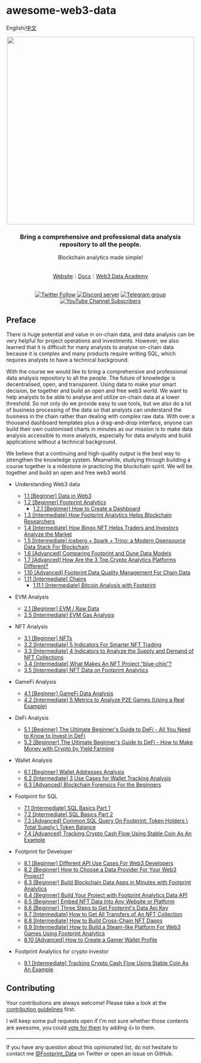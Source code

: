 # awesome-web3-data

English/[中文](https://github.com/footprintanalytics/awesome-web3/blob/main/README-CN.md)

<div align="center">
  <div align=center><img src="https://statichk.footprint.network/img_nav_logo_v5.svg" width=" 500 "></div>
  <h3 align="center">
    Bring a comprehensive and professional data analysis repository to all the people.
  </h3>
  <p>Blockchain analytics made simple!</p>
  <br />
 <a href="https://www.footprint.network/">Website</a>｜<a href="https://docs.footprint.network/docs">Docs</a>｜<a href="https://www.footprint.network/news/academy">Web3 Data Academy </a>
  <p>
    <br />
    <a href="https://twitter.com/Footprint_Data"><img alt="Twitter Follow" src="https://img.shields.io/twitter/follow/Footprint_Data?label=Follow"></a>
    <a href="https://discord.gg/3HYaR6USM7"><img src="https://img.shields.io/discord/864829036294307881?color=5865F2&logo=discord&logoColor=white&label=discord" alt="Discord server" /></a>
    <a href="https://t.me/joinchat/4-ocuURAr2thODFh"><img src="https://img.shields.io/badge/telegram-blue?color=blue&logo=telegram&logoColor=white" alt="Telegram group" /></a>
    <a href="https://www.youtube.com/c/FootprintAnalytics"><img alt="YouTube Channel Subscribers" src="https://img.shields.io/youtube/channel/subscribers/UCKwZbKyuhWveetGhZcNtSTg?style=social"></a>
  </p>
</div>


## Preface

There is huge potential and value in on-chain data, and data analysis can be very helpful for project operations and investments. However, we also learned that it is difficult for many analysts to analyse on-chain data because it is complex and many products require writing SQL, which requires analysts to have a technical background. 

With the course we would like to bring a comprehensive and professional data analysis repository to all the people. The future of knowledge is decentralised, open, and transparent. Using data to make your smart decision, be together and build an open and free web3 world. We want to help analysts to be able to analyse and utilize on-chain data at a lower threshold. So not only do we provide easy to use tools, but we also do a lot of business processing of the data so that analysts can understand the business in the chain rather than dealing with complex raw data. With over a thousand dashboard templates plus a drag-and-drop interface, anyone can build their own customised charts in minutes as our mission is to make data analysis accessible to more analysts, especially for data analysts and build applications without a technical background.

We believe that a continuing and high-quality output is the best way to strengthen the knowledge system. Meanwhile, studying through building a course together is a milestone in practicing the blockchain spirit. We will be together and build an open and free web3 world.

- Understanding Web3 data
    - [1.1 [Beginner] Data in Web3](https://www.footprint.network/article/1-1-data-in-web3-TB7aPlAi)
    - [1.2 [Beginner] Footprint Analytics](https://www.footprint.network/article/1-2-footprint-analytics-kvLDOmUv)
      - [1.2.1 [Beginner] How to Create a Dashboard](https://www.footprint.network/article/1-2-1-beginner-how-to-create-a-dashboard-8yfahYW4)
    - [1.3 [Intermediate] How Footprint Analytics Helps Blockchain Researchers](https://www.footprint.network/article/7-4-how-footprint-analytics-helps-blockchain-researchers-XzFCDoUe)
    - [1.4 [Intermediate] How Bingo NFT Helps Traders and Investors Analyze the Market](https://www.footprint.network/article/7-5-how-bingo-nft-helps-traders-and-investors-analyze-the-market-2WhSy3Vu)
    - [1.5 [Intermediate] Iceberg + Spark + Trino: a Modern Opensource Data Stack For Blockchain](https://www.footprint.network/article/7-1-iceberg-spark-trino-a-modern-opensource-data-stack-for-blockchain-fp-HGZpPm3D)
    - [1.6 [Advanced] Comparing Footprint and Dune Data Models](https://www.footprint.network/article/7-2-comparing-footprint-and-dune-data-models-fp-xpquq6RZ)
    - [1.7 [Advanced] How Are the 3 Top Crypto Analytics Platforms Different?](https://www.footprint.network/article/7-3-how-are-the-3-top-crypto-analytics-platforms-different-Aucc4Pab)
    - [1.10 [Advanced] Footprint Data Quality Management For Chain Data](https://www.footprint.network/article/1-10-advanced-footprint-data-quality-management-for-chain-data-fp-kOIqkvAM)
    - [1.11 [Intermediate] Chains](https://www.footprint.network/article/1-11-intermediate-chains-fp-OiJcsyFM)
      - [1.11.1 [Intermediate] Bitcoin Analysis with Footprint](https://www.footprint.network/article/1-11-1-intermediate-bitcoin-analysis-with-footprint-GoQqcFt5)
  
- EVM Analysis
    - [2.1 [Beginner] EVM / Raw Data](https://www.footprint.network/article/2-1-beginner-evm-raw-data-9GyCWvNs)
    - [2.5 [Intermediate] EVM Gas Analysis](https://www.footprint.network/article/2-5-evm-gas-analysis-tr6lTr5i)
- NFT Analysis
    - [3.1 [Beginner] NFTs](https://www.footprint.network/article/3-1-beginner-nfts-f3YtLx3P)
    - [3.2 [Intermediate] 5 Indicators For Smarter NFT Trading](https://www.footprint.network/article/3-2-intermediate-5-indicators-for-smarter-nft-trading-fp-ASzLMHlf)
    - [3.3 [Intermediate] 4 Indicators to Analyze the Supply and Demand of NFT Collections](https://www.footprint.network/article/4-indicators-to-analyze-the-supply-and-demand-of-nft-collections-YpCRDpIH)
    - [3.4 [Intermediate] What Makes An NFT Project “blue-chip”?](https://www.footprint.network/article/3-6-what-makes-an-nft-project-blue-chip-CsNciXZy)
    - [3.5 [Intermediate] NFT Data on Footprint Analytics](https://www.footprint.network/article/3-5-intermediate-nft-data-on-footprint-analytics-fp-jqikMf2a)
    
- GameFi Analysis
    - [4.1 [Beginner] GameFi Data Analysis](https://www.footprint.network/article/4-1-gamefi-data-analysis-fp-tdR0TWvk)
    - [4.2 [Intermediate] 5 Metrics to Analyze P2E Games (Using a Real Example)](https://www.footprint.network/article/4-2-intermediate-5-metrics-to-analyze-p2e-games-using-a-real-example-j34ZHmpy)
   
- DeFi Analysis
    - [5.1 [Beginner] The Ultimate Beginner's Guide to DeFi - All You Need to Know to Invest in DeFi ](https://www.footprint.network/article/5-1-beginner-the-ultimate-beginner-s-guide-to-defi-all-you-need-to-know-to-invest-in-defi-fp-8Ou3iK6Q)
    - [5.2 [Beginner] The Ultimate Beginner's Guide to DeFi - How to Make Money with Crypto by Yield Farming](https://www.footprint.network/article/5-2-beginner-the-ultimate-beginner-s-guide-to-defi-how-to-make-money-with-crypto-by-yield-farming-KM0t1g6d)
   
- Wallet Analysis
    - [6.1 [Beginner] Wallet Addresses Analysis](https://www.footprint.network/article/4-1-wallet-addresses-analysis-fp-xvdIKGzc)
    - [6.2 [Intermediate] 3 Use Cases for Wallet Tracking Analysis](https://www.footprint.network/article/6-2-intermediate-3-use-cases-for-wallet-tracking-analysis-5e6LP3r6)
    - [6.3 [Advanced] Blockchain Forensics For the Beginners](https://www.footprint.network/article/6-3-advanced-blockchain-forensics-for-the-beginners-rx0faKOU)
- Footprint for SQL
    - [7.1 [Intermediate] SQL Basics Part 1](https://www.footprint.network/article/7-1-intermediate-sql-basics-part-1-fp-Roxp1Iez)
    - [7.2 [Intermediate] SQL Basics Part 2](https://www.footprint.network/article/7-2-intermediate-sql-basics-part-2-fp-KQTp6B8o)
    - [7.3 [Advanced] Common SQL Query On Footprint: Token Holders \ Total Supply \ Token Balance](https://www.footprint.network/article/7-3-advanced-common-sql-query-on-footprint-token-holders-total-supply-token-balance-fp-x6skgDoP)
    - [7.4 [Advanced] Tracking Crypto Cash Flow Using Stable Coin As An Example](https://www.footprint.network/article/7-4-advanced-tracking-crypto-cash-flow-using-stable-coin-as-an-example-zlWF4MEX)
    
- Footprint for Developer
    - [8.1 [Beginner] Different API Use Cases For Web3 Developers](https://www.footprint.network/article/6-3-different-api-use-cases-for-web3-developers-cnPuEMRk)
    - [8.2 [Beginner] How to Choose a Data Provider For Your Web3 Project?](https://www.footprint.network/article/6-4-how-to-choose-a-data-provider-for-your-web3-project-fp-o2YLmocR)
    - [8.3 [Beginner] Build Blockchain Data Apps in Minutes with Footprint Analytics](https://www.footprint.network/article/6-5-build-blockchain-data-apps-in-minutes-with-footprint-analytics-6uw1o6TM)
    - [8.4 [Beginner] Build Your Project with Footprint Analytics Data API](https://www.footprint.network/article/6-6-build-your-project-with-footprint-analytics-data-api-fp-utU0s7Ai)
    - [8.5 [Beginner] Embed NFT Data Into Any Website or Platform](https://www.footprint.network/article/6-7-embed-nft-data-into-any-website-or-platform-fp-pwsuthcZ) 
    - [8.6 [Beginner] Three Steps to Get Footprint's Data Api Key](https://www.footprint.network/article/8-6-beginner-three-steps-to-get-footprint-s-data-api-key-g9zSUSqC)
    - [8.7 [Intermediate] How to Get All Transfers of An NFT Collection](https://www.footprint.network/article/8-7-beginner-how-to-get-all-transfers-of-an-nft-collection-fp-ix2To64g)
    - [8.8 [Intermediate] How to Build Cross-Chain NFT Dapps](https://www.footprint.network/article/8-8-intermediate-how-to-build-cross-chain-nft-dapps-fp-dVUjKTT2)
    - [8.9 [Intermediate] How to Build a Steam-like Platform For Web3 Games Using Footprint Analytics](https://www.footprint.network/article/8-9-intermediate-how-to-build-a-steam-like-platform-for-web3-games-using-footprint-analytics-fp-z35UMzFW)
    - [8.10 [Advanced] How to Create a Gamer Wallet Profile](https://www.footprint.network/article/8-10-advanced-how-to-create-a-gamer-wallet-profile-fp-sVGpKxJA)
- Footprint Analytics for crypto investor
    - [9.1 [Intermediate] Tracking Crypto Cash Flow Using Stable Coin As An Example](https://www.footprint.network/article/9-1-intermediate-tracking-crypto-cash-flow-using-stable-coin-as-an-example-j2QpQDtq)         
   
## Contributing

Your contributions are always welcome! Please take a look at the [contribution guidelines](https://github.com/footprintanalytics/awesome-web3/blob/master/CONTRIBUTING.md) first.

I will keep some pull requests open if I'm not sure whether those contents are awesome, you could [vote for them](https://github.com/footprintanalytics/awesome-web3/pulls) by adding :+1: to them. 

- - -

If you have any question about this opinionated list, do not hesitate to contact me [@Footprint_Data](https://twitter.com/Footprint_Data) on Twitter or open an issue on GitHub.




